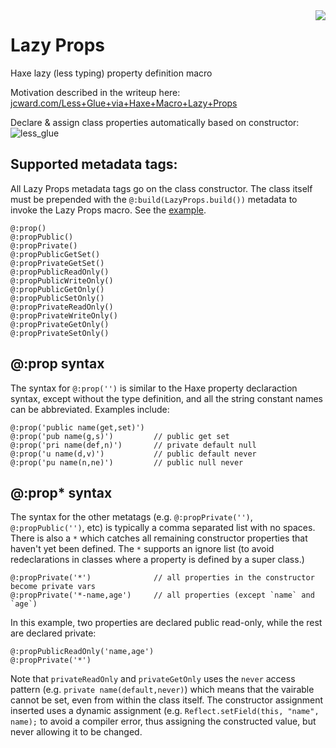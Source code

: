 <img align="right" src="https://cloud.githubusercontent.com/assets/2192439/13888490/5b058872-ed07-11e5-8244-931d338b5c80.png">

# Lazy Props

Haxe lazy (less typing) property definition macro

Motivation described in the writeup here: [jcward.com/Less+Glue+via+Haxe+Macro+Lazy+Props](http://jcward.com/Less+Glue+via+Haxe+Macro+Lazy+Props)

Declare & assign class properties automatically based on constructor:
![less_glue](https://cloud.githubusercontent.com/assets/2192439/13889013/f779165e-ed09-11e5-8ce4-0aa02a190623.jpg)

Supported metadata tags:
-------------------------

All Lazy Props metadata tags go on the class constructor. The class itself must be prepended with the `@:build(LazyProps.build())` metadata to invoke the Lazy Props macro. See the [example](https://github.com/jcward/lazy-props/blob/master/test/Main.hx).

```
@:prop()
@:propPublic()
@:propPrivate()
@:propPublicGetSet()
@:propPrivateGetSet()
@:propPublicReadOnly()
@:propPublicWriteOnly()
@:propPublicGetOnly()
@:propPublicSetOnly()
@:propPrivateReadOnly()
@:propPrivateWriteOnly()
@:propPrivateGetOnly()
@:propPrivateSetOnly()
```

@:prop syntax
---------------

The syntax for `@:prop('')` is similar to the Haxe property declaraction syntax, except without the
type definition, and all the string constant names can be abbreviated. Examples include:

```
@:prop('public name(get,set)')
@:prop('pub name(g,s)')         // public get set
@:prop('pri name(def,n)')       // private default null
@:prop('u name(d,v)')           // public default never
@:prop('pu name(n,ne)')         // public null never
```

@:prop* syntax
---------------

The syntax for the other metatags (e.g. `@:propPrivate('')`, `@:propPublic('')`, etc) is typically
a comma separated list with no spaces. There is also a `*` which catches all remaining constructor
properties that haven't yet been defined. The `*` supports an ignore list (to avoid redeclarations
in classes where a property is defined by a super class.)

```
@:propPrivate('*')              // all properties in the constructor become private vars
@:propPrivate('*-name,age')     // all properties (except `name` and `age`)
```

In this example, two properties are declared public read-only, while the rest are declared private:

```
@:propPublicReadOnly('name,age')
@:propPrivate('*')
```

Note that `privateReadOnly` and `privateGetOnly` uses the `never` access pattern (e.g. `private name(default,never)`)
which means that the vairable cannot be set, even from within the class itself. The constructor assignment
inserted uses a dynamic assignment (e.g. `Reflect.setField(this, "name", name);` to avoid a compiler error,
thus assigning the constructed value, but never allowing it to be changed.
